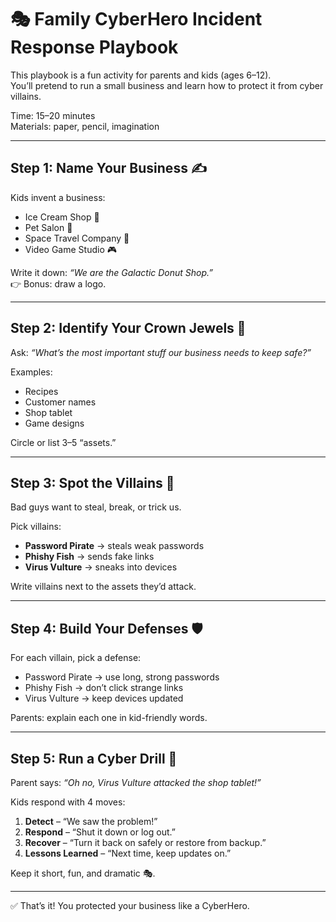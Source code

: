 # 🎭 Family CyberHero Incident Response Playbook

This playbook is a fun activity for parents and kids (ages 6–12).  
You’ll pretend to run a small business and learn how to protect it from cyber villains.  

Time: 15–20 minutes  
Materials: paper, pencil, imagination  

---

## Step 1: Name Your Business ✍️
Kids invent a business:
- Ice Cream Shop 🍦  
- Pet Salon 🐾  
- Space Travel Company 🚀  
- Video Game Studio 🎮  

Write it down: *“We are the Galactic Donut Shop.”*  
👉 Bonus: draw a logo.

---

## Step 2: Identify Your Crown Jewels 💎
Ask: *“What’s the most important stuff our business needs to keep safe?”*  

Examples:
- Recipes  
- Customer names  
- Shop tablet  
- Game designs  

Circle or list 3–5 “assets.”

---

## Step 3: Spot the Villains 👾
Bad guys want to steal, break, or trick us.  

Pick villains:
- **Password Pirate** → steals weak passwords  
- **Phishy Fish** → sends fake links  
- **Virus Vulture** → sneaks into devices  

Write villains next to the assets they’d attack.

---

## Step 4: Build Your Defenses 🛡️
For each villain, pick a defense:
- Password Pirate → use long, strong passwords  
- Phishy Fish → don’t click strange links  
- Virus Vulture → keep devices updated  

Parents: explain each one in kid-friendly words.

---

## Step 5: Run a Cyber Drill 🚨
Parent says: *“Oh no, Virus Vulture attacked the shop tablet!”*  

Kids respond with 4 moves:
1. **Detect** – “We saw the problem!”  
2. **Respond** – “Shut it down or log out.”  
3. **Recover** – “Turn it back on safely or restore from backup.”  
4. **Lessons Learned** – “Next time, keep updates on.”  

Keep it short, fun, and dramatic 🎭.

---

✅ That’s it! You protected your business like a CyberHero.
